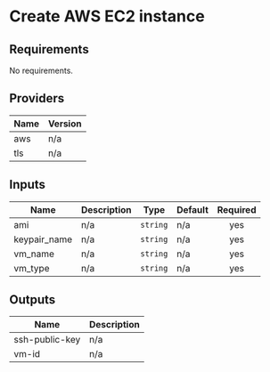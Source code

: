 # Create AWS EC2 instance

## Requirements

No requirements.

## Providers

| Name | Version |
|------|---------|
| aws | n/a |
| tls | n/a |

## Inputs

| Name | Description | Type | Default | Required |
|------|-------------|------|---------|:--------:|
| ami | n/a | `string` | n/a | yes |
| keypair\_name | n/a | `string` | n/a | yes |
| vm\_name | n/a | `string` | n/a | yes |
| vm\_type | n/a | `string` | n/a | yes |

## Outputs

| Name | Description |
|------|-------------|
| ssh-public-key | n/a |
| vm-id | n/a |

